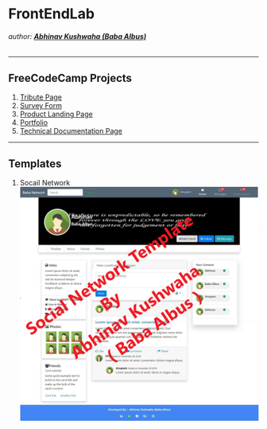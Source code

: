 # FrontEndLab
###### author: [**Abhinav Kushwaha (Baba Albus)**](http://babaalbus.com/ "http://babaalbus.com/")
---
## FreeCodeCamp Projects
1. [Tribute Page](https://abhi9935.github.io/FreeCodeCamp_TributePage/)
2. [Survey Form](https://abhi9935.github.io/FreeCodeCamp_SurveyForm/)
3. [Product Landing Page](https://abhi9935.github.io/FreeCodeCamp_ProductLandingPage/)
4. [Portfolio](https://abhi9935.github.io/FreeCodeCamp_PersonalPortfolioWebpage/)
5. [Technical Documentation Page](https://abhi9935.github.io/FreeCodeCamp_TechnicalDocumentationPage/)
---
## Templates
1. Socail Network
![](https://github.com/Abhi9935/FrontEndLab/blob/master/Social%20Network/babasnw1.png)

